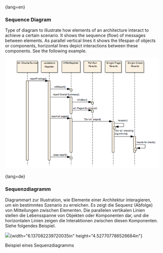 {lang=en}
### Sequence Diagram

Type of diagram to illustrate how elements of an architecture interact
to achieve a certain scenario. It shows the sequence (flow) of messages
between elements. As parallel vertical lines it shows
the lifespan of objects or components, horizontal lines
depict interactions between these components. See the following example.

![Example of Sequence Diagram](images/sequence-diagram-sample.png)

{lang=de}
### Sequenzdiagramm

Diagrammart zur Illustration, wie Elemente einer Architektur
interagieren, um ein bestimmtes Szenario zu erreichen. Es zeigt die
Sequenz (Abfolge) von Mitteilungen zwischen Elementen. Die parallelen
vertikalen Linien stellen die Lebensspanne von Objekten oder
Komponenten dar, und die horizontalen Linien zeigen die Interaktionen
zwischen diesen Komponenten. Siehe folgendes Beispiel.

![](media/image15.png){width="6.137082239720035in"
height="4.527707786526684in"}

Beispiel eines Sequenzdiagramms

